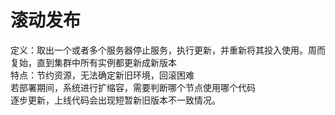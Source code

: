 # 滚动发布

定义：取出一个或者多个服务器停止服务，执行更新，并重新将其投入使用。周而复始，直到集群中所有实例都更新成新版本<br>
特点：节约资源，无法确定新旧环境，回滚困难<br>
      若部署期间，系统进行扩缩容，需要判断哪个节点使用哪个代码<br>
      逐步更新，上线代码会出现短暂新旧版本不一致情况。<br>
